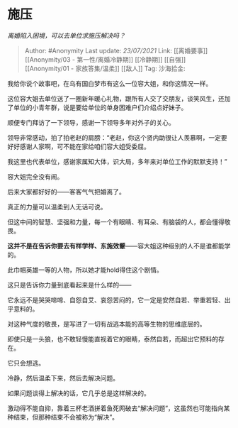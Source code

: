 # 施压
*离婚陷入困境，可以去单位求施压解决吗？*

> Author: #Anonymity
> Last update: *23/07/2021*
> Link: [[离婚要事]] [[Anonymity/03 - 第一性/离婚冷静期]] [[冷静期]] [[自强]] [[Anonymity/01 - 家族答集/温柔]] [[敌人]]
> Tag:
> 沙海拾金:

我给你说个故事吧，在乌有国白梦市有这么一位容大姐，和你这情况一样。

这位容大姐去单位送了一圈新年暖心礼物，跟所有人交了交朋友，谈笑风生，还加了单位的小青年群，说是要给单位的单身困难户们介绍点好妹子。

顺便专门拜访了一下领导，感谢一下领导多年对外子的关心。

领导非常感动，拍了拍老赵的肩膀：“老赵，你这个贤内助很让人羡慕啊，一定要好好感谢人家啊，可不能在家给咱们容大姐受委屈。

我这里也代表单位，感谢家属知大体，识大局，多年来对单位工作的默默支持！”

容大姐完全没有闹。

后来大家都好好的——客客气气把婚离了。

真正的力量可以温柔到人无话可说。

但这中间的智慧、坚强和力量，每一个有眼睛、有耳朵、有脑袋的人，都会懂得敬畏。

**这并不是在告诉你要去有样学样、东施效颦**——容大姐这种级别的人不是谁都能学的。

此巾帼英雄一等的人物，所以她才能hold得住这个剧情。

这只是告诉你力量到底看起来是什么样的——

它永远不是哭哭啼啼、自怨自艾、哀怨苦闷的，它一定是安然自若、举重若轻、出乎意料的。

对这种气度的敬畏，是写进了一切有战逃本能的高等生物的思维底层的。

即使只是一头狼，也不敢轻慢能直视着它的眼睛，泰然自若，而超出它预料的存在。

它只会想逃。

冷静，然后温柔下来，然后去解决问题。

如果问题谈得上解决的话，它几乎总是这样解决的。

激动得不能自抑，靠着三杯老酒拼着鱼死网破去“解决问题”，这虽然也可能指向某种结束，但那种结束不会被称为“解决”。
